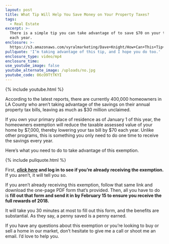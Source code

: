 ```yaml
---
layout: post
title: What Tip Will Help You Save Money on Your Property Taxes?
tags:
  - Real Estate
excerpt: >-
  There is a simple tip you can take advantage of to save $70 on your tax bill
  each year.
enclosure: >-
  https://s3.amazonaws.com/vyralmarketing/Dave+Knight/How+Can+This+Tip+Save+You+%252470+Per+Year+on+Your+Tax+Bill%253F.mp4
pullquote: 'I’m taking advantage of this tip, and I hope you do too.'
enclosure_type: video/mp4
enclosure_time:
use_youtube_image: false
youtube_alternate_image: /uploads/no.jpg
youtube_code: 06cO9TtTKYI
---
```



{% include youtube.html %}

According to the latest reports, there are currently 400,000 homeowners in LA County who aren’t taking advantage of the savings on their annual property tax bills, leaving as much as $30 million unclaimed.

If you own your primary place of residence as of January 1 of this year, the homeowners exemption will reduce the taxable assessed value of your home by $7,000, thereby lowering your tax bill by $70 each year. Unlike other programs, this is something you only need to do one time to receive the savings every year.

Here’s what you need to do to take advantage of this exemption.

{% include pullquote.html %}

First, ***[click here](https://portal.assessor.lacounty.gov/)*&nbsp;and log in to see if you’re already receiving the exemption.** If you aren’t, it will tell you so.

If you aren’t already receiving this exemption, follow that same link and download the one-page PDF form that’s provided. Then, all you have to do is **fill out that form and send it in by February 15 to ensure you receive the full rewards of 2018.**

It will take you 30 minutes at most to fill out this form, and the benefits are substantial. As they say, a penny saved is a penny earned.

If you have any questions about this exemption or you’re looking to buy or sell a home in our market, don’t hesitate to give me a call or shoot me an email. I’d love to help you.